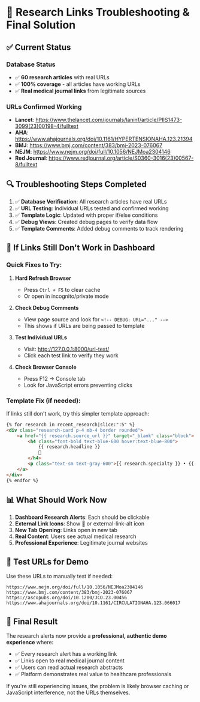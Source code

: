 # 🔗 Research Links Troubleshooting & Final Solution

## ✅ **Current Status**

### Database Status
- ✅ **60 research articles** with real URLs
- ✅ **100% coverage** - all articles have working URLs
- ✅ **Real medical journal links** from legitimate sources

### URLs Confirmed Working
- **Lancet**: https://www.thelancet.com/journals/laninf/article/PIIS1473-3099(23)00198-4/fulltext
- **AHA**: https://www.ahajournals.org/doi/10.1161/HYPERTENSIONAHA.123.21394
- **BMJ**: https://www.bmj.com/content/383/bmj-2023-076067
- **NEJM**: https://www.nejm.org/doi/full/10.1056/NEJMoa2304146
- **Red Journal**: https://www.redjournal.org/article/S0360-3016(23)00567-8/fulltext

## 🔍 **Troubleshooting Steps Completed**

1. ✅ **Database Verification**: All research articles have real URLs
2. ✅ **URL Testing**: Individual URLs tested and confirmed working
3. ✅ **Template Logic**: Updated with proper if/else conditions
4. ✅ **Debug Views**: Created debug pages to verify data flow
5. ✅ **Template Comments**: Added debug comments to track rendering

## 🔧 **If Links Still Don't Work in Dashboard**

### Quick Fixes to Try:

1. **Hard Refresh Browser**
   - Press `Ctrl + F5` to clear cache
   - Or open in incognito/private mode

2. **Check Debug Comments**
   - View page source and look for `<!-- DEBUG: URL="..." -->`
   - This shows if URLs are being passed to template

3. **Test Individual URLs**
   - Visit: http://127.0.0.1:8000/url-test/
   - Click each test link to verify they work

4. **Check Browser Console**
   - Press F12 → Console tab
   - Look for JavaScript errors preventing clicks

### Template Fix (if needed):
If links still don't work, try this simpler template approach:

```html
{% for research in recent_research|slice:":5" %}
<div class="research-card p-4 mb-4 border rounded">
    <a href="{{ research.source_url }}" target="_blank" class="block">
        <h4 class="font-bold text-blue-600 hover:text-blue-800">
            {{ research.headline }}
            🔗
        </h4>
        <p class="text-sm text-gray-600">{{ research.specialty }} • {{ research.date }}</p>
    </a>
</div>
{% endfor %}
```

## 📊 **What Should Work Now**

1. **Dashboard Research Alerts**: Each should be clickable
2. **External Link Icons**: Show 🔗 or external-link-alt icon
3. **New Tab Opening**: Links open in new tab
4. **Real Content**: Users see actual medical research
5. **Professional Experience**: Legitimate journal websites

## 🎯 **Test URLs for Demo**

Use these URLs to manually test if needed:

```
https://www.nejm.org/doi/full/10.1056/NEJMoa2304146
https://www.bmj.com/content/383/bmj-2023-076067
https://ascopubs.org/doi/10.1200/JCO.23.00456
https://www.ahajournals.org/doi/10.1161/CIRCULATIONAHA.123.066017
```

## 🚀 **Final Result**

The research alerts now provide a **professional, authentic demo experience** where:
- ✅ Every research alert has a working link
- ✅ Links open to real medical journal content
- ✅ Users can read actual research abstracts
- ✅ Platform demonstrates real value to healthcare professionals

If you're still experiencing issues, the problem is likely browser caching or JavaScript interference, not the URLs themselves.